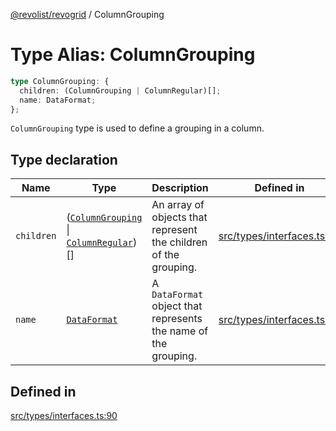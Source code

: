[@revolist/revogrid](README.md) / ColumnGrouping

# Type Alias: ColumnGrouping

```ts
type ColumnGrouping: {
  children: (ColumnGrouping | ColumnRegular)[];
  name: DataFormat;
};
```

`ColumnGrouping` type is used to define a grouping in a column.

## Type declaration

| Name | Type | Description | Defined in |
| ------ | ------ | ------ | ------ |
| `children` | ([`ColumnGrouping`](TypeAlias.ColumnGrouping.md) \| [`ColumnRegular`](Interface.ColumnRegular.md))[] | An array of objects that represent the children of the grouping. | [src/types/interfaces.ts:94](https://github.com/revolist/revogrid/blob/a849a2bedd405f9be6994ce2465b998f17fd214c/src/types/interfaces.ts#L94) |
| `name` | [`DataFormat`](TypeAlias.DataFormat.md) | A `DataFormat` object that represents the name of the grouping. | [src/types/interfaces.ts:98](https://github.com/revolist/revogrid/blob/a849a2bedd405f9be6994ce2465b998f17fd214c/src/types/interfaces.ts#L98) |

## Defined in

[src/types/interfaces.ts:90](https://github.com/revolist/revogrid/blob/a849a2bedd405f9be6994ce2465b998f17fd214c/src/types/interfaces.ts#L90)
